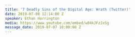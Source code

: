 ```yaml
---
title: '7 Deadly Sins of the Digital Age: Wrath (Twitter)'
date: 2019-07-08 12:14:00 Z
speaker: Ethan Harrington
media: https://www.youtube.com/embed/w04kJFzJx5g
message_date: 2019-07-07 10:00:00 Z
---
```


